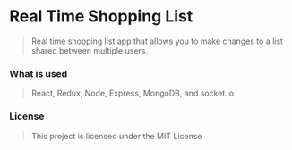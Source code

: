 # Real Time Shopping List

> Real time shopping list app that allows you to make changes to a list shared between multiple users.

### What is used

> React, Redux, Node, Express, MongoDB, and socket.io

### License

> This project is licensed under the MIT License
